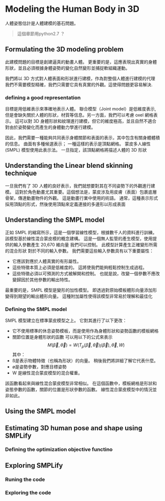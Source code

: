 # Modeling the Human Body in 3D 
人體姿態估計是人體建模的基石問題。
> 這個章節用python2.7 ？ 

## Formulating the 3D modeling problem 
此建模問題的目標是創建逼真的動畫人體。 更重要的是，這應表現出真實的身體形狀，並且必須根據身體姿勢的變化自然變形並捕捉軟組織運動。

我們將以 3D 方式對人體表面和形狀進行建模，作為對整個人體進行建模的代理
我們不需要模型精確，我們只需要它具有真實的外觀。這使得問題更容易解決.
### defining a good representation 
目標是用低維表示來準確地表示人體。 聯合模型（Joint model）是低維度表示,但是會缺失關於人體的形狀，材質等信息。另一方面，我們可以考慮 oxel 網格表示。 這可以對 3D 身體形狀和紋理進行建模，但它的維度極高，並且自然不適合對由於姿勢變化而產生的身體動力學進行建模。

因此，我們需要一種能夠共同表示身體關節和表面的表示，其中包含有關身體體積的信息。 曲面有多種候選表示； 一種這樣的表示是頂點網格。 蒙皮多人線性 (SMPL) 模型使用此表示法。 一旦指定，該頂點網格將描述人體的 3D 形狀

## Understanding the Linear blend skinning technique 
一旦我們有了 3D 人體的良好表示，我們就想要對其在不同姿勢下的外觀進行建模。 這對於角色動畫尤其重要。這個想法是，蒙皮涉及用皮膚（表面）包裹底層骨架，傳達動畫物件的外觀。 這是動畫行業中使用的術語。 通常，這種表示形式採用頂點的形式，然後使用頂點來定義連接的多邊形以形成表面



## Understanding the SMPL model
正如 SMPL 的縮寫所示，這是一個學習線性模型，根據數千人的資料進行訓練。 該模型基於線性混合蒙皮模的概念建構。 這是一個無人監管的產生模型，使用提供的輸入參數產生 20,670 維向量
我們可以控制。 此模型計算產生正確變形所需的混合形狀
對於不同的輸入參數。 我們需要這些輸入參數具有以下重要屬性：
- 它應該對應於人體真實的有形屬性。
- 這些特徵本質上必須是低維度的。 這將使我們能夠輕鬆控制生成過程。
- 這些特徵必須以可預測的方式被解開和控制。 也就是說，改變一個參數不應改變歸因於其他參數的輸出特性。
  
最重要的是，SMPL 模型是變形的加性模型。 即透過對原始模板體形向量添加形變得到期望的輸出體形向量。 這種附加屬性使得該模型非常易於理解和最佳化

### Defining the SMPL model 
SMPL 模型建立在標準蒙皮模型之上。 它對其進行了以下更改：
- 它不使用標準的休息姿勢模板，而是使用作為身體形狀和姿勢函數的模板網格
- 關節位置是身體形狀的函數
可以用以下的公式來表示
$$
M(\overrightarrow{\beta} ,\overrightarrow{\theta}) = W(T_{p}(\overrightarrow{\beta},\overrightarrow{\theta})\jmath(\overrightarrow{\beta}),\overrightarrow{\theta},W)
$$
其中：
- ß是表示物體特徵（也稱為形狀）的向量。 稍後我們將詳細了解它代表什麼。
- ø是姿勢參數，對應目標姿勢
- W 是線性混合蒙皮模型的混合權重。


該函數看起來與線性混合蒙皮模型非常相似。 在這個函數中，模板網格是形狀和姿態參數的函數，關節的位置是形狀參數的函數。
線性混合蒙皮模型中的情況並非如此。

## Using the SMPL model 

## Estimating 3D human pose and shape using SMPLify
### Defining the optimization objective functino

## Exploring SMPLify

### Runing the code 

### Exploring the code 
